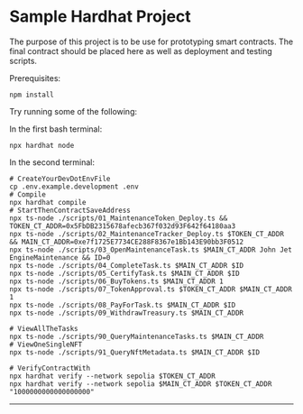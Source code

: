 # Sample Hardhat Project

The purpose of this project is to be use for prototyping smart contracts. The final contract should be placed here as well as deployment and testing scripts.

Prerequisites:

```shell
npm install
```

Try running some of the following:

In the first bash terminal:

```shell
npx hardhat node
```

In the second terminal:

```shell
# CreateYourDevDotEnvFile
cp .env.example.development .env
# Compile
npx hardhat compile
# StartThenContractSaveAddress
npx ts-node ./scripts/01_MaintenanceToken_Deploy.ts && TOKEN_CT_ADDR=0x5FbDB2315678afecb367f032d93F642f64180aa3
npx ts-node ./scripts/02_MaintenanceTracker_Deploy.ts $TOKEN_CT_ADDR && MAIN_CT_ADDR=0xe7f1725E7734CE288F8367e1Bb143E90bb3F0512
npx ts-node ./scripts/03_OpenMaintenanceTask.ts $MAIN_CT_ADDR John Jet EngineMaintenance && ID=0
npx ts-node ./scripts/04_CompleteTask.ts $MAIN_CT_ADDR $ID
npx ts-node ./scripts/05_CertifyTask.ts $MAIN_CT_ADDR $ID
npx ts-node ./scripts/06_BuyTokens.ts $MAIN_CT_ADDR 1
npx ts-node ./scripts/07_TokenApproval.ts $TOKEN_CT_ADDR $MAIN_CT_ADDR 1
npx ts-node ./scripts/08_PayForTask.ts $MAIN_CT_ADDR $ID
npx ts-node ./scripts/09_WithdrawTreasury.ts $MAIN_CT_ADDR
```

```shell
# ViewAllTheTasks
npx ts-node ./scripts/90_QueryMaintenanceTasks.ts $MAIN_CT_ADDR
# ViewOneSingleNFT
npx ts-node ./scripts/91_QueryNftMetadata.ts $MAIN_CT_ADDR $ID
```

```shell
# VerifyContractWith
npx hardhat verify --network sepolia $TOKEN_CT_ADDR
npx hardhat verify --network sepolia $MAIN_CT_ADDR $TOKEN_CT_ADDR "1000000000000000000"
```

---

